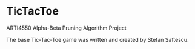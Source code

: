 # TicTacToe
ARTI4550 Alpha-Beta Pruning Algorithm Project

The base Tic-Tac-Toe game was written and created by Stefan Saftescu.
